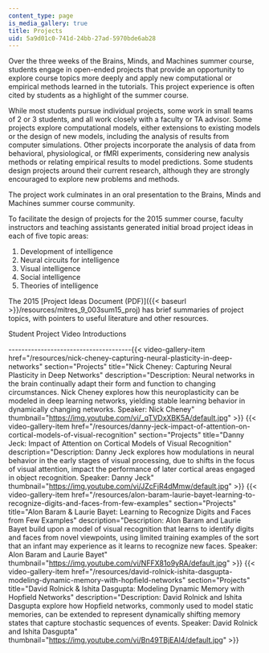 ```yaml
---
content_type: page
is_media_gallery: true
title: Projects
uid: 5a9d01c0-741d-24bb-27ad-5970bde6ab28
---
```


Over the three weeks of the Brains, Minds, and Machines summer course, students engage in open-ended projects that provide an opportunity to explore course topics more deeply and apply new computational or empirical methods learned in the tutorials. This project experience is often cited by students as a highlight of the summer course.

While most students pursue individual projects, some work in small teams of 2 or 3 students, and all work closely with a faculty or TA advisor. Some projects explore computational models, either extensions to existing models or the design of new models, including the analysis of results from computer simulations. Other projects incorporate the analysis of data from behavioral, physiological, or fMRI experiments, considering new analysis methods or relating empirical results to model predictions. Some students design projects around their current research, although they are strongly encouraged to explore new problems and methods.

The project work culminates in an oral presentation to the Brains, Minds and Machines summer course community.

To facilitate the design of projects for the 2015 summer course, faculty instructors and teaching assistants generated initial broad project ideas in each of five topic areas:

1.  Development of intelligence
2.  Neural circuits for intelligence
3.  Visual intelligence
4.  Social intelligence
5.  Theories of intelligence

The 2015 [Project Ideas Document (PDF)]({{< baseurl >}}/resources/mitres_9_003sum15_proj) has brief summaries of project topics, with pointers to useful literature and other resources.

Student Project Video Introductions  

--------------------------------------{{< video-gallery-item href="/resources/nick-cheney-capturing-neural-plasticity-in-deep-networks" section="Projects" title="Nick Cheney: Capturing Neural Plasticity in Deep Networks" description="Description: Neural networks in the brain continually adapt their form and function to changing circumstances. Nick Cheney explores how this neuroplasticity can be modeled in deep learning networks, yielding stable learning behavior in dynamically changing networks. Speaker: Nick Cheney" thumbnail="https://img.youtube.com/vi/_qTVDxXBK5A/default.jpg" >}} {{< video-gallery-item href="/resources/danny-jeck-impact-of-attention-on-cortical-models-of-visual-recognition" section="Projects" title="Danny Jeck: Impact of Attention on Cortical Models of Visual Recognition" description="Description: Danny Jeck explores how modulations in neural behavior in the early stages of visual processing, due to shifts in the focus of visual attention, impact the performance of later cortical areas engaged in object recognition. Speaker: Danny Jeck" thumbnail="https://img.youtube.com/vi/JZcFjR4dMmw/default.jpg" >}} {{< video-gallery-item href="/resources/alon-baram-laurie-bayet-learning-to-recognize-digits-and-faces-from-few-examples" section="Projects" title="Alon Baram & Laurie Bayet: Learning to Recognize Digits and Faces from Few Examples" description="Description: Alon Baram and Laurie Bayet build upon a model of visual recognition that learns to identify digits and faces from novel viewpoints, using limited training examples of the sort that an infant may experience as it learns to recognize new faces. Speaker: Alon Baram and Laurie Bayet" thumbnail="https://img.youtube.com/vi/NFFX81o9yRA/default.jpg" >}} {{< video-gallery-item href="/resources/david-rolnick-ishita-dasgupta-modeling-dynamic-memory-with-hopfield-networks" section="Projects" title="David Rolnick & Ishita Dasgupta: Modeling Dynamic Memory with Hopfield Networks" description="Description: David Rolnick and Ishita Dasgupta explore how Hopfield networks, commonly used to model static memories, can be extended to represent dynamically shifting memory states that capture stochastic sequences of events. Speaker: David Rolnick and Ishita Dasgupta" thumbnail="https://img.youtube.com/vi/Bn49TBjEAI4/default.jpg" >}}